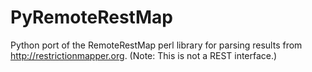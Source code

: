 # PyRemoteRestMap
Python port of the RemoteRestMap perl library for parsing results from http://restrictionmapper.org. (Note: This is not a REST interface.)
